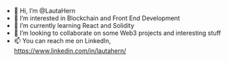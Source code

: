 - 👋 Hi, I’m @LautaHern
- 👀 I’m interested in Blockchain and Front End Development
- 🌱 I’m currently learning React and Solidity
- 💞️ I’m looking to collaborate on some Web3 projects and interesting stuff
- 📫 You can reach me on LinkedIn, https://www.linkedin.com/in/lautahern/

<!---
LautaHern/LautaHern is a ✨ special ✨ repository because its `README.md` (this file) appears on your GitHub profile.
You can click the Preview link to take a look at your changes.
--->
